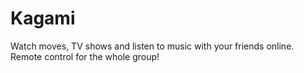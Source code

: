 # Kagami

Watch moves, TV shows and listen to music with your friends online. Remote control for the whole group!
